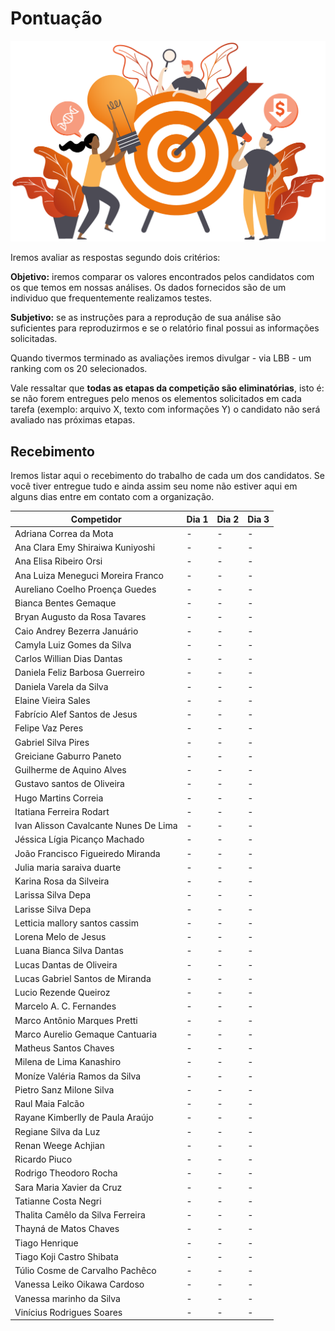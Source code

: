 # Pontuação

<p align="center">
  <img width=600 src="img/pontuacao.png" alt="Ilustração Mendelics">
</p>

Iremos avaliar as respostas segundo dois critérios:

**Objetivo:** iremos comparar os valores encontrados pelos candidatos com os que temos em nossas análises. Os dados fornecidos são de um individuo que frequentemente realizamos testes.

**Subjetivo:** se as instruções para a reprodução de sua análise são suficientes para reproduzirmos e se o relatório final possui as informações solicitadas.

Quando tivermos terminado as avaliações iremos divulgar - via LBB - um ranking com os 20 selecionados.

Vale ressaltar que **todas as etapas da competição são eliminatórias**, isto é: se não forem entregues pelo menos os elementos solicitados em cada tarefa (exemplo: arquivo X, texto com informações Y) o candidato não será avaliado nas próximas etapas.

## Recebimento

Iremos listar aqui o recebimento do trabalho de cada um dos candidatos. Se você tiver entregue tudo e ainda assim seu nome não estiver aqui em alguns dias entre em contato com a organização.

| Competidor                            | Dia 1 | Dia 2 | Dia 3 |
|---------------------------------------|-------|-------|-------|
| Adriana Correa da Mota                | -     | -     | -     |
| Ana Clara Emy Shiraiwa Kuniyoshi      | -     | -     | -     |
| Ana Elisa Ribeiro Orsi                | -     | -     | -     |
| Ana Luiza Meneguci Moreira Franco     | -     | -     | -     |
| Aureliano Coelho Proença Guedes       | -     | -     | -     |
| Bianca Bentes Gemaque                 | -     | -     | -     |
| Bryan Augusto da Rosa Tavares         | -     | -     | -     |
| Caio Andrey Bezerra Januário          | -     | -     | -     |
| Camyla Luiz Gomes da Silva            | -     | -     | -     |
| Carlos Willian Dias Dantas            | -     | -     | -     |
| Daniela Feliz Barbosa Guerreiro       | -     | -     | -     |
| Daniela Varela da Silva               | -     | -     | -     |
| Elaine Vieira Sales                   | -     | -     | -     |
| Fabrício Alef Santos de Jesus         | -     | -     | -     |
| Felipe Vaz Peres                      | -     | -     | -     |
| Gabriel Silva Pires                   | -     | -     | -     |
| Greiciane Gaburro Paneto              | -     | -     | -     |
| Guilherme de Aquino Alves             | -     | -     | -     |
| Gustavo santos de Oliveira            | -     | -     | -     |
| Hugo Martins Correia                  | -     | -     | -     |
| Itatiana Ferreira Rodart              | -     | -     | -     |
| Ivan Alisson Cavalcante Nunes De Lima | -     | -     | -     |
| Jéssica Lígia Picanço Machado         | -     | -     | -     |
| João Francisco Figueiredo Miranda     | -     | -     | -     |
| Julia maria saraiva duarte            | -     | -     | -     |
| Karina Rosa da Silveira               | -     | -     | -     |
| Larissa Silva Depa                    | -     | -     | -     |
| Larisse Silva Depa                    | -     | -     | -     |
| Letticia mallory santos cassim        | -     | -     | -     |
| Lorena Melo de Jesus                  | -     | -     | -     |
| Luana Bianca Silva Dantas             | -     | -     | -     |
| Lucas Dantas de Oliveira              | -     | -     | -     |
| Lucas Gabriel Santos de Miranda       | -     | -     | -     |
| Lucio Rezende Queiroz                 | -     | -     | -     |
| Marcelo A. C. Fernandes               | -     | -     | -     |
| Marco Antônio Marques Pretti          | -     | -     | -     |
| Marco Aurelio Gemaque Cantuaria       | -     | -     | -     |
| Matheus Santos Chaves                 | -     | -     | -     |
| Milena de Lima Kanashiro              | -     | -     | -     |
| Moníze Valéria Ramos da Silva         | -     | -     | -     |
| Pietro Sanz Milone Silva              | -     | -     | -     |
| Raul Maia Falcão                      | -     | -     | -     |
| Rayane Kimberlly de Paula Araújo      | -     | -     | -     |
| Regiane Silva da Luz                  | -     | -     | -     |
| Renan Weege Achjian                   | -     | -     | -     |
| Ricardo Piuco                         | -     | -     | -     |
| Rodrigo Theodoro Rocha                | -     | -     | -     |
| Sara Maria Xavier da Cruz             | -     | -     | -     |
| Tatianne Costa Negri                  | -     | -     | -     |
| Thalita Camêlo da Silva Ferreira      | -     | -     | -     |
| Thayná de Matos Chaves                | -     | -     | -     |
| Tiago Henrique                        | -     | -     | -     |
| Tiago Koji Castro Shibata             | -     | -     | -     |
| Túlio Cosme de Carvalho Pachêco       | -     | -     | -     |
| Vanessa Leiko Oikawa Cardoso          | -     | -     | -     |
| Vanessa marinho da Silva              | -     | -     | -     |
| Vinícius Rodrigues Soares             | -     | -     | -     |